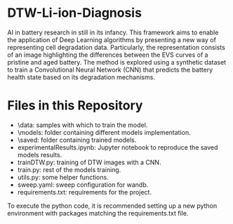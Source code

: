 # DTW-Li-ion-Diagnosis

AI in battery research in still in its infancy. This framework aims to enable the application of Deep Learning algorithms by presenting a new way of representing cell degradation data. Particularly, the representation consists of an image highlighting the differences between the EVS curves of a pristine and aged battery. The method is explored using a synthetic dataset to train a Convolutional Neural Network (CNN) that predicts the battery health state based on its degradation mechanisms.

# Files in this Repository
- \data: samples with which to train the model.
- \models: folder containing different models implementation.
- \saved: folder containing trained models.
- experimentalResults.ipynb: Jupyter notebook to reproduce the saved models results.
- trainDTW.py: training of DTW images with a CNN.
- train.py: rest of the models training.
- utils.py: some helper functions.
- sweep.yaml: sweep configuration for wandb.
- requirements.txt: requirements for the project.

To execute the python code, it is recommended setting up a new python environment with packages matching the requirements.txt file. 
